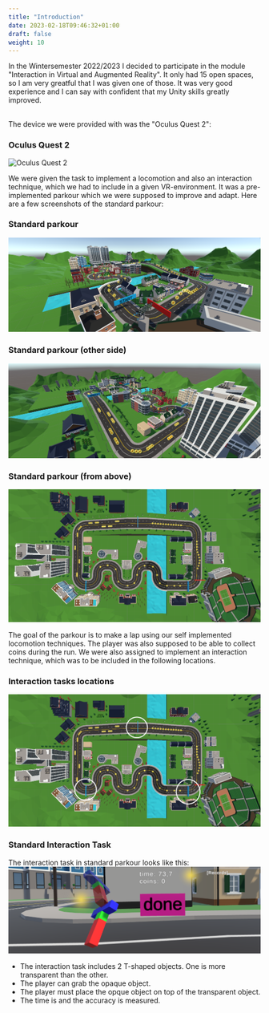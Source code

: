 ```yaml
---
title: "Introduction"
date: 2023-02-18T09:46:32+01:00
draft: false
weight: 10
---
```


In the Wintersemester 2022/2023 I decided to participate in the module "Interaction in Virtual and Augmented Reality".
It only had 15 open spaces, so I am very greatful that I was given one of those.
It was very good experience and I can say with confident that my Unity skills greatly improved.<br><br>

The device we were provided with was the "Oculus Quest 2":

### Oculus Quest 2

![Oculus Quest 2](https://raw.githubusercontent.com/Lithanel/Lithanel_page/master/images/introduction/oculus_quest.png)

We were given the task to implement a locomotion and also an interaction technique, which we had to include in a given VR-environment.
It was a pre-implemented parkour which we were supposed to improve and adapt.
Here are a few screenshots of the standard parkour:

### Standard parkour

![Standard parkour](https://raw.githubusercontent.com/Lithanel/Lithanel_page/master/images/introduction/standard_parkour.png)

### Standard parkour (other side)

![Standard parkour other side](https://raw.githubusercontent.com/Lithanel/Lithanel_page/master/images/introduction/standard_parkour2.png)

### Standard parkour (from above)

![Standard parkour from above](https://raw.githubusercontent.com/Lithanel/Lithanel_page/master/images/introduction/standard_parkour_up.png)

The goal of the parkour is to make a lap using our self implemented locomotion techniques. 
The player was also supposed to be able to collect coins during the run.
We were also assigned to implement an interaction technique, which was to be included in the following locations.

### Interaction tasks locations

![Standard parkour tasks](https://raw.githubusercontent.com/Lithanel/Lithanel_page/master/images/introduction/standard_parkour_tasks.png)

### Standard Interaction Task

The interaction task in standard parkour looks like this:
![Standard interaction task](https://raw.githubusercontent.com/Lithanel/Lithanel_page/master/images/introduction/standard_interaction_task.png)

* The interaction task includes 2 T-shaped objects. One is more transparent than the other.
* The player can grab the opaque object.
* The player must place the opque object on top of the transparent object.
* The time is and the accuracy is measured.
